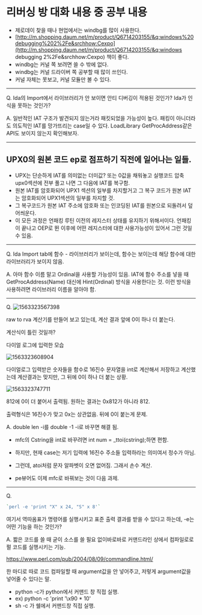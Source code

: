 # 리버싱 방 대화 내용 중 공부 내용

- 제로데이 찾을 때나 현업에서는 windbg를 많이 사용한다.
- [http://m.shopping.daum.net/m/product/Q6714203155/&q:windows%20debugging%202%2Fe&srchhow:Cexpo](http://m.shopping.daum.net/m/product/Q6714203155/&q:windows debugging 2%2Fe&srchhow:Cexpo) 책이 좋다.
- windbg는 커널 쪽 보려면 쓸 수 밖에 없다.
- windbg는 커널 드라이버 쪽 공부할 때 많이 쓰인다.
- 커널 자체는 못보고, 커널 모듈만 볼 수 있다.

-----

Q. Ida의 Import에서 라이브러리가 안 보이면 안티 디버깅이 적용된 것인가? Ida가 인식을 못하는 것인가?

A. 일반적인 IAT 구조가 발견되지 않는거라 패킷되었을 가능성이 높다. 패킹이 아니더라도 의도적인 IAT를 망가뜨리는 case일 수 있다. LoadLibrary GetProcAddress같은 API도 보이지 않는지 확인해보자.

-----

## UPX0의 원본 코드 ep로 점프하기 직전에 일어나는 일들.

- UPX는 단순하게 IAT를 의미없는 더미값? 또는 0값을 채워놓고 실행코드 압축 upx0섹션에 전부 풀고 나면 그 다음에 IAT를 복구함.
- 원본 IAT를 암호화되어 UPX1 섹션의 일부를 차지할거고 그 복구 코드가 원본 IAT는 암호화되어 UPX1섹션의 일부를 차지할 것.
- 그 복구코드가 원본 IAT 주소에 암호화 또는 인코딩된 IAT를 원본으로 되돌려서 덮어씌운다.
- 이 모든 과정은 언패킹 루틴 이전의 레지스터 상태를 유지하기 위해서이다. 언패킹이 끝나고 OEP로 뛴 이후에 어떤 레지스터에 대한 사용가능성이 있어서 그런 것일 수 있음.

-----

Q. Ida Import tab에 함수 - 라이브러리가 보이는데, 함수는 보이는데 해당 함수에 대한 라이브러리가 보이지 않음.

A. 아마 함수 이름 말고 Ordinal을 사용할 가능성이 있음. IAT에 함수 주소를 넣을 때 GetProcAddress(Name) 대신에 Hint(Ordinal) 방식을 사용한다는 것. 이런 방식을 사용하려면 라이브러리 이름을 알아야 함.

-----

Q. ![1563323567398](C:\Users\kim\AppData\Roaming\Typora\typora-user-images\1563323567398.png)

raw to rva 계산기를 만들어 보고 있는데, 계산 결과 앞에 0이 하나 더 붙는다.

계산식이 틀린 것일까?



다이얼 로그에 입력한 모습

![1563323608904](C:\Users\kim\AppData\Roaming\Typora\typora-user-images\1563323608904.png)

다이얼로그 입력받은 숫자들을 함수로 16진수 문자열을 int로 계산해서 저장하고 계산했는데 계산결과는 맞지만, 그 뒤에 0이 하나 더 붙는 상황.

![1563323747711](C:\Users\kim\AppData\Roaming\Typora\typora-user-images\1563323747711.png)

812에 0이 더 붙어서 출력됨. 원하는 결과는 0x812가 아니라 812.

출력형식은 16진수가 맞고 0x는 상관없음. 뒤에 0이 붙는게 문제.

A. double len -i를 double -1 -i로 바꾸면 해결 됨. 

- mfc의 Cstring을 int로 바꾸려면 int num = _ttoi(cstring);하면 편함.

- 하지만, 현재 case는 저기 입력에 16진수 주소들 입력하라는 의미여서 정수가 아님.
- 그런데, atoi처럼 문자 알파벳이 오면 없어짐. 그래서 손수 계산.

- pe뷰어도 이제 mfc로 바꿔보는 것이 다음 과제.

-----

Q. 

```perl
`perl -e 'print "X" x 24, "S" x 8'`
```

여기서 역따옴표가 명령어를 실행시키고 표준 출력 결과를 받을 수 있다고 하는데, -e는 어떤 기능을 하는 것인가?

A. 짧은 코드를 쓸 때 굳이 소스를 쓸 필요 없이바로바로 커맨드라인 상에서 컴파일로로 펄 코드를 실행시키는 기능.

  https://www.perl.com/pub/2004/08/09/commandline.html/

한 마디로 따로 코드 컴파일할 때 argument값을 안 넣어주고, 저렇게 argument값을 넣어줄 수 있다는 말.

- python -c가 python에서 커맨드 창 직접 실행.
- ex) python -c 'print '\x90 * 10'
- sh -c 가 쉘에서 커맨드창 직접 실행.